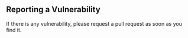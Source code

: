 
## Reporting a Vulnerability

If there is any vulnerability, please request a pull request as soon as you find it.
